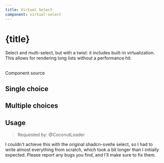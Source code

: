 ```yaml
---
title: Virtual Select
component: virtual-select
---
```


<script lang='ts'>
    import {examples} from './examples.ts'
    import {CodePreview} from '$lib/components/tzezars-enhancements/code-preview'
    import {CodeBlock} from '$lib/components/tzezars-enhancements/code-block'
    import {Link} from '$lib/components/tzezars-enhancements/link'
    import {createGitHubLink} from '$lib/utils'
</script>


# {title}

Select and multi-select, but with a twist: it includes built-in virtualization. This allows for rendering long lists without a performance hit. 

<br/>

<Link href={createGitHubLink(component)}>Component source</Link>

## Single choice

<CodePreview code={examples.code.vs} class="">
    <examples.components.vs />
</CodePreview>

## Multiple choices

<CodePreview code={examples.code.vsm} class="">
    <examples.components.vsm />
</CodePreview>

## Usage

<CodeBlock code={examples.code.samples.usage} lang='svelte'/>

> Requested by: @CoconutLoader

I couldn't achieve this with the original shadcn-svelte select, so I had to write almost everything from scratch, which took a bit longer than I initially expected. Please report any bugs you find, and I'll make sure to fix them.

